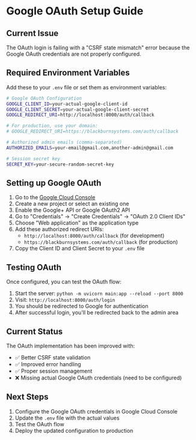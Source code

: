 # Google OAuth Setup Guide

## Current Issue
The OAuth login is failing with a "CSRF state mismatch" error because the Google OAuth credentials are not properly configured.

## Required Environment Variables

Add these to your `.env` file or set them as environment variables:

```bash
# Google OAuth Configuration
GOOGLE_CLIENT_ID=your-actual-google-client-id
GOOGLE_CLIENT_SECRET=your-actual-google-client-secret
GOOGLE_REDIRECT_URI=http://localhost:8000/auth/callback

# For production, use your domain:
# GOOGLE_REDIRECT_URI=https://blackburnsystems.com/auth/callback

# Authorized admin emails (comma-separated)
AUTHORIZED_EMAILS=your-email@gmail.com,another-admin@gmail.com

# Session secret key
SECRET_KEY=your-secure-random-secret-key
```

## Setting up Google OAuth

1. Go to the [Google Cloud Console](https://console.cloud.google.com/)
2. Create a new project or select an existing one
3. Enable the Google+ API or Google OAuth2 API
4. Go to "Credentials" → "Create Credentials" → "OAuth 2.0 Client IDs"
5. Choose "Web application" as the application type
6. Add these authorized redirect URIs:
   - `http://localhost:8000/auth/callback` (for development)
   - `https://blackburnsystems.com/auth/callback` (for production)
7. Copy the Client ID and Client Secret to your `.env` file

## Testing OAuth

Once configured, you can test the OAuth flow:

1. Start the server: `python -m uvicorn main:app --reload --port 8000`
2. Visit: `http://localhost:8000/auth/login`
3. You should be redirected to Google for authentication
4. After successful login, you'll be redirected back to the admin area

## Current Status

The OAuth implementation has been improved with:
- ✅ Better CSRF state validation
- ✅ Improved error handling
- ✅ Proper session management
- ❌ Missing actual Google OAuth credentials (need to be configured)

## Next Steps

1. Configure the Google OAuth credentials in Google Cloud Console
2. Update the `.env` file with the actual values
3. Test the OAuth flow
4. Deploy the updated configuration to production
